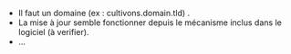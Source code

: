 - Il faut un domaine (ex : cultivons.domain.tld) .
- La mise à jour semble fonctionner depuis le mécanisme inclus dans le logiciel (à verifier).
- ...
